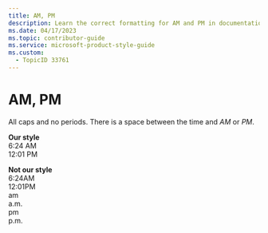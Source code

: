 ```yaml
---
title: AM, PM
description: Learn the correct formatting for AM and PM in documentation. 
ms.date: 04/17/2023
ms.topic: contributor-guide
ms.service: microsoft-product-style-guide
ms.custom:
  - TopicID 33761
---
```



# AM, PM

All caps and no periods. There is a space between the time and *AM* or *PM*.

**Our style**  
6:24 AM  
12:01 PM  

**Not our style**  
6:24AM  
12:01PM  
am  
a.m.  
pm  
p.m.  